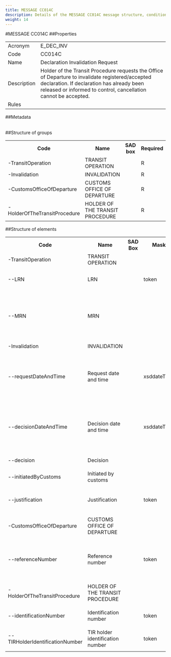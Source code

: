 ```yaml
---
title: MESSAGE CC014C
description: Details of the MESSAGE CC014C message structure, conditions and rules
weight: 14
---
```

#MESSAGE CC014C
##Properties
<table class="table width-min-100">
 <tr>
  <td class="label">
   Acronym
  </td>
  <td>
   E_DEC_INV
  </td>
 </tr>
 <tr>
  <td class="label">
   Code
  </td>
  <td>
   CC014C
  </td>
 </tr>
 <tr>
  <td class="label">
   Name
  </td>
  <td>
   Declaration Invalidation Request
  </td>
 </tr>
 <tr>
  <td class="label">
   Description
  </td>
  <td>
   Holder of the Transit Procedure requests the Office of Departure to invalidate registered/accepted declaration. If declaration has already been released or informed to control, cancellation cannot be accepted.
  </td>
 </tr>
 <tr>
  <td class="label">
   Rules
  </td>
  <td>
  </td>
 </tr>
</table>
##Metadata
<table class="table width-min-100">
</table>
##Structure of groups
<table class="table">
 <tr>
  <th>
   Code
  </th>
  <th>
   Name
  </th>
  <th>
   SAD box
  </th>
  <th>
   Required
  </th>
  <th>
   Max. repeat
  </th>
  <th>
   Rules+Cond's
  </th>
 </tr>
 <tr>
  <td class="code indent-1">
   -TransitOperation
  </td>
  <td>
   TRANSIT OPERATION
  </td>
  <td>
  </td>
  <td>
   R
  </td>
  <td>
   1x
  </td>
  <td>
  </td>
 </tr>
 <tr>
  <td class="code indent-1">
   -Invalidation
  </td>
  <td>
   INVALIDATION
  </td>
  <td>
  </td>
  <td>
   R
  </td>
  <td>
   1x
  </td>
  <td>
  </td>
 </tr>
 <tr>
  <td class="code indent-1">
   -CustomsOfficeOfDeparture
  </td>
  <td>
   CUSTOMS OFFICE OF DEPARTURE
  </td>
  <td>
  </td>
  <td>
   R
  </td>
  <td>
   1x
  </td>
  <td>
  </td>
 </tr>
 <tr>
  <td class="code indent-1">
   -HolderOfTheTransitProcedure
  </td>
  <td>
   HOLDER OF THE TRANSIT PROCEDURE
  </td>
  <td>
  </td>
  <td>
   R
  </td>
  <td>
   1x
  </td>
  <td>
  </td>
 </tr>
</table>
##Structure of elements
<table class="table">
 <tr>
  <th>
   Code
  </th>
  <th>
   Name
  </th>
  <th>
   SAD Box
  </th>
  <th>
   Mask
  </th>
  <th>
   Required
  </th>
  <th>
   Metatype (basic type)
  </th>
  <th>
   DDNTA type
  </th>
  <th>
   Codelists
  </th>
  <th>
   Rules+Cond's
  </th>
  <th>
   Restrictions
  </th>
 </tr>
 <tr class="group indent-1">
  <td class="code">
   -TransitOperation
  </td>
  <td>
   TRANSIT OPERATION
  </td>
 </tr>
 <tr>
  <td class="ExpandableCell" colspan="10">
   <span id="id_1">
   </span>
   <script language="javascript">
    init('id_1');
   </script>
  </td>
 </tr>
 <tr class="indent-2">
  <td class="code">
   --LRN
  </td>
  <td>
   LRN
  </td>
  <td>
  </td>
  <td>
   token
  </td>
  <td>
   C
  </td>
  <td>
   <a href="metatypes.html#metatype-lrncontenttype">
    LRNContentType
   </a>
   (
   <a href="metatypes.html#enumeration-string">
    String
   </a>
   )
  </td>
  <td>
  </td>
  <td>
  </td>
  <td>
   <a href="constraints.html#condition-c0467">
    C0467
   </a>
  </td>
  <td>
   <table class="InnerTable">
    <tr>
     <td>
      Length span: 1..22
     </td>
    </tr>
   </table>
  </td>
 </tr>
 <tr>
  <td class="ExpandableCell" colspan="10">
   <span id="id_2">
   </span>
   <script language="javascript">
    init('id_2');
   </script>
  </td>
 </tr>
 <tr class="indent-2">
  <td class="code">
   --MRN
  </td>
  <td>
   MRN
  </td>
  <td>
  </td>
  <td>
  </td>
  <td>
   C
  </td>
  <td>
   <a href="metatypes.html#metatype-mrntypewithfallback">
    MRNTypeWithFallback
   </a>
   (
   <a href="metatypes.html#enumeration-string">
    String
   </a>
   )
  </td>
  <td>
  </td>
  <td>
  </td>
  <td>
   <a href="constraints.html#rule-g0002">
    G0002
   </a>
   ,
   <a href="constraints.html#condition-rr0028">
    R0028
   </a>
   ,
   <a href="constraints.html#rule-r0410">
    R0410
   </a>
   ,
   <a href="constraints.html#rule-gn002">
    GN002
   </a>
   ,
   <a href="constraints.html#condition-c0467">
    C0467
   </a>
   ,
   <a href="constraints.html#rule-rn239">
    RN239
   </a>
  </td>
  <td>
   <table class="InnerTable">
    <tr>
     <td>
      Length span: 18
     </td>
    </tr>
    <tr>
     <td>
      Regular expression: [0-9]{2}[A-Z]{2}[A-Z0-9]{12}[J-M][0-9F]
     </td>
    </tr>
   </table>
  </td>
 </tr>
 <tr>
  <td class="ExpandableCell" colspan="10">
   <span id="id_3">
   </span>
   <script language="javascript">
    init('id_3');
   </script>
  </td>
 </tr>
 <tr class="group indent-1">
  <td class="code">
   -Invalidation
  </td>
  <td>
   INVALIDATION
  </td>
 </tr>
 <tr>
  <td class="ExpandableCell" colspan="10">
   <span id="id_4">
   </span>
   <script language="javascript">
    init('id_4');
   </script>
  </td>
 </tr>
 <tr class="indent-2">
  <td class="code">
   --requestDateAndTime
  </td>
  <td>
   Request date and time
  </td>
  <td>
  </td>
  <td>
   xsddateTime
  </td>
  <td>
   C
  </td>
  <td>
   <a href="metatypes.html#metatype-requestdateandtimecontenttype">
    RequestDateAndTimeContentType
   </a>
   (
   <a href="metatypes.html#enumeration-datetime">
    DateTime
   </a>
   )
  </td>
  <td>
  </td>
  <td>
  </td>
  <td>
   <a href="constraints.html#rule-g0002">
    G0002
   </a>
   ,
   <a href="constraints.html#condition-c0129">
    C0129
   </a>
  </td>
  <td>
   <table class="InnerTable">
    <tr>
     <td>
      Date span: 1800-01-01..9998-12-31
     </td>
    </tr>
    <tr>
     <td>
      Time span: 00:00:00..23:59:59
     </td>
    </tr>
   </table>
  </td>
 </tr>
 <tr>
  <td class="ExpandableCell" colspan="10">
   <span id="id_5">
   </span>
   <script language="javascript">
    init('id_5');
   </script>
  </td>
 </tr>
 <tr class="indent-2">
  <td class="code">
   --decisionDateAndTime
  </td>
  <td>
   Decision date and time
  </td>
  <td>
  </td>
  <td>
   xsddateTime
  </td>
  <td>
   R
  </td>
  <td>
   <a href="metatypes.html#metatype-decisiondateandtimecontenttype">
    DecisionDateAndTimeContentType
   </a>
   (
   <a href="metatypes.html#enumeration-datetime">
    DateTime
   </a>
   )
  </td>
  <td>
  </td>
  <td>
  </td>
  <td>
   <a href="constraints.html#rule-g0002">
    G0002
   </a>
  </td>
  <td>
   <table class="InnerTable">
    <tr>
     <td>
      Date span: 1800-01-01..9998-12-31
     </td>
    </tr>
    <tr>
     <td>
      Time span: 00:00:00..23:59:59
     </td>
    </tr>
   </table>
  </td>
 </tr>
 <tr>
  <td class="ExpandableCell" colspan="10">
   <span id="id_6">
   </span>
   <script language="javascript">
    init('id_6');
   </script>
  </td>
 </tr>
 <tr class="indent-2">
  <td class="code">
   --decision
  </td>
  <td>
   Decision
  </td>
  <td>
  </td>
  <td>
  </td>
  <td>
   C
  </td>
  <td>
   <a href="metatypes.html#metatype-flag">
    Flag
   </a>
   (
   <a href="metatypes.html#enumeration-boolean">
    Boolean
   </a>
   )
  </td>
  <td>
  </td>
  <td>
   <a href="enums.html#enumeration-xsdboolean-enumeration">
    XsdBoolean_Enumeration
   </a>
  </td>
  <td>
   <a href="constraints.html#rule-r0102">
    R0102
   </a>
   ,
   <a href="constraints.html#condition-c0128">
    C0128
   </a>
  </td>
  <td>
   <table class="InnerTable">
    <tr>
     <td>
     </td>
    </tr>
   </table>
  </td>
 </tr>
 <tr>
  <td class="ExpandableCell" colspan="10">
   <span id="id_7">
   </span>
   <script language="javascript">
    init('id_7');
   </script>
  </td>
 </tr>
 <tr class="indent-2">
  <td class="code">
   --initiatedByCustoms
  </td>
  <td>
   Initiated by customs
  </td>
  <td>
  </td>
  <td>
  </td>
  <td>
   R
  </td>
  <td>
   <a href="metatypes.html#metatype-flag">
    Flag
   </a>
   (
   <a href="metatypes.html#enumeration-boolean">
    Boolean
   </a>
   )
  </td>
  <td>
  </td>
  <td>
   <a href="enums.html#enumeration-xsdboolean-enumeration">
    XsdBoolean_Enumeration
   </a>
  </td>
  <td>
   <a href="constraints.html#rule-g0101">
    G0101
   </a>
  </td>
  <td>
   <table class="InnerTable">
    <tr>
     <td>
     </td>
    </tr>
   </table>
  </td>
 </tr>
 <tr>
  <td class="ExpandableCell" colspan="10">
   <span id="id_8">
   </span>
   <script language="javascript">
    init('id_8');
   </script>
  </td>
 </tr>
 <tr class="indent-2">
  <td class="code">
   --justification
  </td>
  <td>
   Justification
  </td>
  <td>
  </td>
  <td>
   token
  </td>
  <td>
   C
  </td>
  <td>
   <a href="metatypes.html#metatype-justificationcontenttype">
    JustificationContentType
   </a>
   (
   <a href="metatypes.html#enumeration-string">
    String
   </a>
   )
  </td>
  <td>
  </td>
  <td>
  </td>
  <td>
   <a href="constraints.html#condition-c0137">
    C0137
   </a>
  </td>
  <td>
   <table class="InnerTable">
    <tr>
     <td>
      Length span: 1..512
     </td>
    </tr>
   </table>
  </td>
 </tr>
 <tr>
  <td class="ExpandableCell" colspan="10">
   <span id="id_9">
   </span>
   <script language="javascript">
    init('id_9');
   </script>
  </td>
 </tr>
 <tr class="group indent-1">
  <td class="code">
   -CustomsOfficeOfDeparture
  </td>
  <td>
   CUSTOMS OFFICE OF DEPARTURE
  </td>
 </tr>
 <tr>
  <td class="ExpandableCell" colspan="10">
   <span id="id_10">
   </span>
   <script language="javascript">
    init('id_10');
   </script>
  </td>
 </tr>
 <tr class="indent-2">
  <td class="code">
   --referenceNumber
  </td>
  <td>
   Reference number
  </td>
  <td>
  </td>
  <td>
   token
  </td>
  <td>
   R
  </td>
  <td>
   <a href="metatypes.html#metatype-referencenumbercontenttype01">
    ReferenceNumberContentType01
   </a>
   (
   <a href="metatypes.html#enumeration-string">
    String
   </a>
   )
  </td>
  <td>
  </td>
  <td>
   <a href="codelists.html#codelist-customsofficedeparture">
    CustomsOfficeDeparture ()
   </a>
  </td>
  <td>
  </td>
  <td>
   <table class="InnerTable">
    <tr>
     <td>
      Length span: 8
     </td>
    </tr>
    <tr>
     <td>
      Regular expression: [A-Z]{2}[A-Z0-9]{6}
     </td>
    </tr>
   </table>
  </td>
 </tr>
 <tr>
  <td class="ExpandableCell" colspan="10">
   <span id="id_11">
   </span>
   <script language="javascript">
    init('id_11');
   </script>
  </td>
 </tr>
 <tr class="group indent-1">
  <td class="code">
   -HolderOfTheTransitProcedure
  </td>
  <td>
   HOLDER OF THE TRANSIT PROCEDURE
  </td>
 </tr>
 <tr>
  <td class="ExpandableCell" colspan="10">
   <span id="id_12">
   </span>
   <script language="javascript">
    init('id_12');
   </script>
  </td>
 </tr>
 <tr class="indent-2">
  <td class="code">
   --identificationNumber
  </td>
  <td>
   Identification number
  </td>
  <td>
  </td>
  <td>
   token
  </td>
  <td>
   R
  </td>
  <td>
   <a href="metatypes.html#metatype-identificationnumbercontenttype01">
    IdentificationNumberContentType01
   </a>
   (
   <a href="metatypes.html#enumeration-string">
    String
   </a>
   )
  </td>
  <td>
  </td>
  <td>
  </td>
  <td>
   <a href="constraints.html#rule-r0850">
    R0850
   </a>
  </td>
  <td>
   <table class="InnerTable">
    <tr>
     <td>
      Length span: 1..17
     </td>
    </tr>
   </table>
  </td>
 </tr>
 <tr>
  <td class="ExpandableCell" colspan="10">
   <span id="id_13">
   </span>
   <script language="javascript">
    init('id_13');
   </script>
  </td>
 </tr>
 <tr class="indent-2">
  <td class="code">
   --TIRHolderIdentificationNumber
  </td>
  <td>
   TIR holder identification number
  </td>
  <td>
  </td>
  <td>
   token
  </td>
  <td>
   C
  </td>
  <td>
   <a href="metatypes.html#metatype-tirholderidentificationnumbercontenttype">
    TIRHolderIdentificationNumberContentType
   </a>
   (
   <a href="metatypes.html#enumeration-string">
    String
   </a>
   )
  </td>
  <td>
  </td>
  <td>
  </td>
  <td>
   <a href="constraints.html#rule-g0002">
    G0002
   </a>
   ,
   <a href="constraints.html#condition-c0904">
    C0904
   </a>
  </td>
  <td>
   <table class="InnerTable">
    <tr>
     <td>
      Length span: 1..17
     </td>
    </tr>
   </table>
  </td>
 </tr>
 <tr>
  <td class="ExpandableCell" colspan="10">
   <span id="id_14">
   </span>
   <script language="javascript">
    init('id_14');
   </script>
  </td>
 </tr>
</table>

